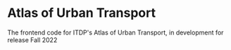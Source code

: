 # Atlas of Urban Transport
The frontend code for ITDP's Atlas of Urban Transport, in development for release Fall 2022
